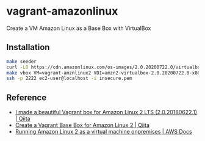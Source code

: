 # vagrant-amazonlinux

Create a VM Amazon Linux as a Base Box with VirtualBox

## Installation

```sh
make seeder
curl -LO https://cdn.amazonlinux.com/os-images/2.0.20200722.0/virtualbox/amzn2-virtualbox-2.0.20200722.0-x86_64.xfs.gpt.vdi
make vbox VM=vagrant-amznlinux2 VDI=amzn2-virtualbox-2.0.20200722.0-x86_64.xfs.gpt.vdi
ssh -p 2222 ec2-user@localhost -i insecure.pem
```

## Reference

- [I made a beautiful Vagrant box for Amazon Linux 2 LTS (2.0.20180622.1) | Qiita](https://translate.google.co.jp/translate?hl=&sl=ja&tl=en&u=https%3A%2F%2Fqiita.com%2FShibuyaBizman%2Fitems%2Fdb503feb6be555dc32ac)
- [Create a Vagrant Base Box for Amazon Linux 2 | Qiita](https://translate.google.co.jp/translate?hl=&sl=ja&tl=en&u=https%3A%2F%2Fqiita.com%2Faibax%2Fitems%2F7fd9a874cb7e88f95488)
- [Running Amazon Linux 2 as a virtual machine onpremises | AWS Docs](https://docs.aws.amazon.com/AWSEC2/latest/UserGuide/amazon-linux-2-virtual-machine.html)

